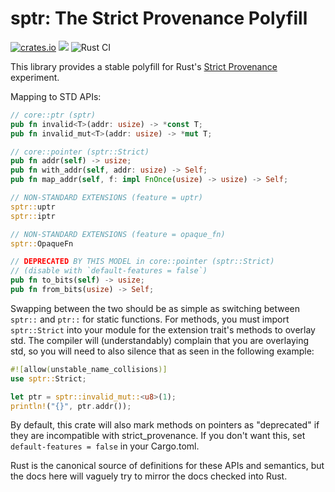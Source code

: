 # sptr: The Strict Provenance Polyfill

[![crates.io](https://img.shields.io/crates/v/sptr.svg)](https://crates.io/crates/sptr) [![](https://docs.rs/sptr/badge.svg)](https://docs.rs/sptr) ![Rust CI](https://github.com/Gankra/sptr/workflows/Rust/badge.svg?branch=main)




This library provides a stable polyfill for Rust's [Strict Provenance] experiment.

Mapping to STD APIs:

```rust ,ignore
// core::ptr (sptr)
pub fn invalid<T>(addr: usize) -> *const T;
pub fn invalid_mut<T>(addr: usize) -> *mut T;

// core::pointer (sptr::Strict)
pub fn addr(self) -> usize;
pub fn with_addr(self, addr: usize) -> Self;
pub fn map_addr(self, f: impl FnOnce(usize) -> usize) -> Self;

// NON-STANDARD EXTENSIONS (feature = uptr)
sptr::uptr
sptr::iptr

// NON-STANDARD EXTENSIONS (feature = opaque_fn)
sptr::OpaqueFn

// DEPRECATED BY THIS MODEL in core::pointer (sptr::Strict)
// (disable with `default-features = false`)
pub fn to_bits(self) -> usize;
pub fn from_bits(usize) -> Self;
```

Swapping between the two should be as simple as switching between `sptr::` and `ptr::`
for static functions. For methods, you must import `sptr::Strict` into your module for
the extension trait's methods to overlay std. The compiler will (understandably)
complain that you are overlaying std, so you will need to also silence that as
seen in the following example:

```rust
#![allow(unstable_name_collisions)]
use sptr::Strict;

let ptr = sptr::invalid_mut::<u8>(1);
println!("{}", ptr.addr());
```

By default, this crate will also mark methods on pointers as "deprecated" if they are
incompatible with strict_provenance. If you don't want this, set `default-features = false`
in your Cargo.toml.

Rust is the canonical source of definitions for these APIs and semantics, but the docs
here will vaguely try to mirror the docs checked into Rust.


[Strict Provenance]: https://github.com/rust-lang/rust/issues/95228
